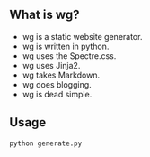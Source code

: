 ## What is wg?

- wg is a static website generator.
- wg is written in python.
- wg uses the Spectre.css.
- wg uses Jinja2.
- wg takes Markdown.
- wg does blogging.
- wg is dead simple.

## Usage
```
python generate.py
```

